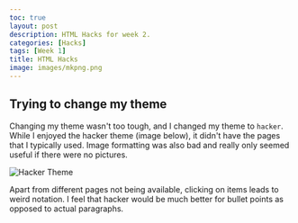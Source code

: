 ```yaml
---
toc: true
layout: post
description: HTML Hacks for week 2.
categories: [Hacks]
tags: [Week 1]
title: HTML Hacks
image: images/mkpng.png
---
```


## Trying to change my theme

Changing my theme wasn't too tough, and I changed my theme to `hacker`. While I enjoyed the hacker theme (image below), it didn't have the pages that I typically used. Image formatting was also bad and really only seemed useful if there were no pictures. 

![]({{site.baseurl}}/images/chakerrr.png "Hacker Theme")

Apart from different pages not being available, clicking on items leads to weird notation. I feel that hacker would be much better for bullet points as opposed to actual paragraphs.



